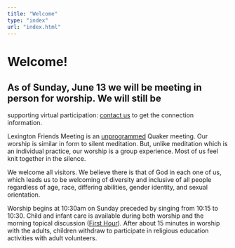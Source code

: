 ```yaml
---
title: "Welcome"
type: "index"
url: "index.html"
---
```


# Welcome!

## As of Sunday, June 13 we will be meeting in person for worship.  We will still be
supporting virtual participation: [contact us](/contact) to get the connection information.

Lexington Friends Meeting is an [unprogrammed](/worship) Quaker meeting.  Our
worship is similar in form to silent meditation.  But, unlike meditation which
is an individual practice, our worship is a group experience.  Most of us feel
knit together in the silence.

We welcome all visitors.  We believe there is that of God in each one of us,
which leads us to be welcoming of diversity and inclusive of all people
regardless of age, race, differing abilities, gender identity, and sexual
orientation.

Worship begins at 10:30am on Sunday preceded by singing from 10:15 to 10:30.
Child and infant care is available during both worship and the morning topical
discussion (<a href="/announcements/">First Hour</a>).  After about 15 minutes
in worship with the adults, children withdraw to participate in religious
education activities with adult volunteers.
